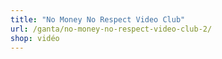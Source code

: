 ```yaml
---
title: "No Money No Respect Video Club"
url: /ganta/no-money-no-respect-video-club-2/
shop: vidéo
---
```

